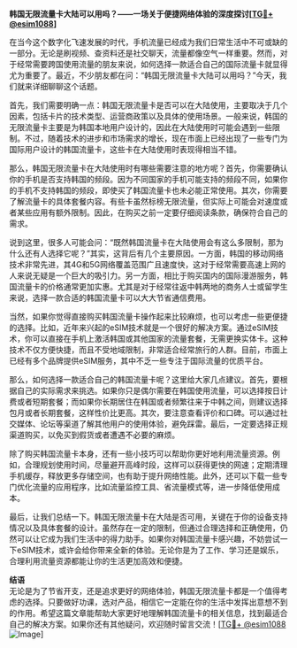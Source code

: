 **韩国无限流量卡大陆可以用吗？——一场关于便捷网络体验的深度探讨[[TG💪+ @esim1088](https://t.me/s/esim1088)]**

在当今这个数字化飞速发展的时代，手机流量已经成为我们日常生活中不可或缺的一部分。无论是刷视频、查资料还是社交聊天，流量都像空气一样重要。然而，对于经常需要跨国使用流量的朋友来说，如何选择一款适合自己的国际流量卡就显得尤为重要了。最近，不少朋友都在问：“韩国无限流量卡大陆可以用吗？”今天，我们就来详细聊聊这个话题。

首先，我们需要明确一点：韩国无限流量卡是否可以在大陆使用，主要取决于几个因素，包括卡片的技术类型、运营商政策以及具体的使用场景。一般来说，韩国的无限流量卡主要是为韩国本地用户设计的，因此在大陆使用时可能会遇到一些限制。不过，随着技术的进步和市场需求的增长，现在市面上已经出现了一些专门为国际用户设计的韩国流量卡，这些卡在大陆使用时表现得相当不错。

那么，韩国无限流量卡在大陆使用时有哪些需要注意的地方呢？首先，你需要确认你的手机是否支持韩国的频段。因为不同国家的手机可能支持的频段不同，如果你的手机不支持韩国的频段，即使买了韩国流量卡也未必能正常使用。其次，你需要了解流量卡的具体套餐内容。有些卡虽然标榜无限流量，但实际上可能会对速度或者某些应用有额外限制。因此，在购买之前一定要仔细阅读条款，确保符合自己的需求。

说到这里，很多人可能会问：“既然韩国流量卡在大陆使用会有这么多限制，那为什么还有人选择它呢？”其实，这背后有几个主要原因。一方面，韩国的移动网络技术非常先进，其4G和5G网络覆盖范围广且速度快，这对于经常需要高速上网的人来说无疑是一个巨大的吸引力。另一方面，相比于购买国内的国际漫游服务，韩国流量卡的价格通常更加实惠。尤其是对于经常往返中韩两地的商务人士或留学生来说，选择一款合适的韩国流量卡可以大大节省通信费用。

当然，如果你觉得直接购买韩国流量卡操作起来比较麻烦，也可以考虑一些更便捷的选择。比如，近年来兴起的eSIM技术就是一个很好的解决方案。通过eSIM技术，你可以直接在手机上激活韩国或其他国家的流量套餐，无需更换实体卡。这种技术不仅方便快捷，而且不受地域限制，非常适合经常旅行的人群。目前，市面上已经有多个品牌提供eSIM服务，其中不乏一些专注于国际流量的优质平台。

那么，如何选择一款适合自己的韩国流量卡呢？这里给大家几点建议。首先，要根据自己的实际需求来挑选。如果你只是偶尔需要在韩国使用流量，可以选择按日计费或者短期套餐；而如果你长期居住在韩国或者频繁往来于中韩之间，则建议选择包月或者长期套餐，这样性价比更高。其次，要注意查看评价和口碑。可以通过社交媒体、论坛等渠道了解其他用户的使用体验，避免踩雷。最后，一定要选择正规渠道购买，以免买到假货或者遭遇不必要的麻烦。

除了购买韩国流量卡本身，还有一些小技巧可以帮助你更好地利用流量资源。例如，合理规划使用时间，尽量避开高峰时段，这样可以获得更快的网速；定期清理手机缓存，释放更多存储空间，也有助于提升网络性能。此外，还可以下载一些专门优化流量的应用程序，比如流量监控工具、省流量模式等，进一步降低使用成本。

最后，让我们总结一下。韩国无限流量卡在大陆是否可用，关键在于你的设备支持情况以及具体套餐的设计。虽然存在一定的限制，但通过合理选择和正确使用，仍然可以让它成为我们生活中的得力助手。如果你对韩国流量卡感兴趣，不妨尝试一下eSIM技术，或许会给你带来全新的体验。无论你是为了工作、学习还是娱乐，合理利用流量资源都能让你的生活更加高效和便捷。

**结语**  
无论是为了节省开支，还是追求更好的网络体验，韩国无限流量卡都是一个值得考虑的选择。只要做好功课，选对产品，相信它一定能在你的生活中发挥出意想不到的作用。希望这篇文章能帮助大家更好地理解韩国流量卡的相关信息，找到最适合自己的解决方案。如果你还有其他疑问，欢迎随时留言交流！[[TG💪+ @esim1088](https://t.me/s/esim1088) ![Image](https://i.postimg.cc/4NQfJmqS/Snipaste-2025-05-13-00-14-12.png)]